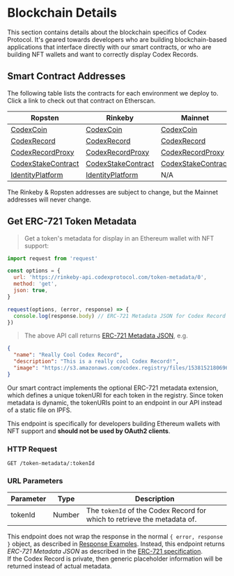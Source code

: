 # Blockchain Details

This section contains details about the blockchain specifics of Codex Protocol.
It's geared towards developers who are building blockchain-based applications
that interface directly with our smart contracts, or who are building NFT
wallets and want to correctly display Codex Records.


## Smart Contract Addresses

The following table lists the contracts for each environment we deploy to. Click
a link to check out that contract on Etherscan.

Ropsten                   | Rinkeby                   | Mainnet
------------------------- | ------------------------- | ------------------------
[CodexCoin](https://ropsten.etherscan.io/token/0x2af5409438d2e6c241015f3130213f6a122b4064) | [CodexCoin](https://rinkeby.etherscan.io/address/0x6a8c5db1495ffc4ef183dfccfdc4de5164b4e95c) | [CodexCoin](https://etherscan.io/token/0xf226e38c3007b3d974fc79bcf5a77750035436ee)
[CodexRecord](https://ropsten.etherscan.io/address/0xd8d4c451472727309b123850cbe2f9852163e8a4) | [CodexRecord](https://rinkeby.etherscan.io/address/0xcd3dd2dabc7c658c1abcfe8e8a63574447985b5d) | [CodexRecord](https://etherscan.io/address/0x2c00a92a9c5c919a1a4b5a8ee6bc520f61dbe421)
[CodexRecordProxy](https://ropsten.etherscan.io/address/0x714cd5d6425ef198768d504edf190b5aa5b44334) | [CodexRecordProxy](https://rinkeby.etherscan.io/address/0xa3fb132c4622db86bbf39cf5e6301d8a2a1145a8) | [CodexRecordProxy](https://etherscan.io/address/0x8853b05833029e3cf8d3cbb592f9784fa43d2a79)
[CodexStakeContract](https://ropsten.etherscan.io/address/0x0bb7d24b10768431b5b7bda9afde822ca2ff3ad6) | [CodexStakeContract](https://rinkeby.etherscan.io/address/0x2bbcae1335a97e440c7d9f3f638db26abfad3207) | [CodexStakeContract](https://etherscan.io/address/0xdea454c9c4ad408f324cc0ea382b2b7aad99640c)
[IdentityPlatform](https://ropsten.etherscan.io/address/0xbb295f65335caef0cbe0e31a24466a01004a8067) | [IdentityPlatform](https://rinkeby.etherscan.io/address/0x7293bae565cb2d78eb8e0600e6da7397823edfdc) | N/A

<aside class="warning">
  The Rinkeby &amp; Ropsten addresses are subject to change, but the Mainnet
  addresses will never change.
</aside>


## Get ERC-721 Token Metadata

> Get a token's metadata for display in an Ethereum wallet with NFT support:

```javascript
import request from 'request'

const options = {
  url: 'https://rinkeby-api.codexprotocol.com/token-metadata/0',
  method: 'get',
  json: true,
}

request(options, (error, response) => {
  console.log(response.body) // ERC-721 Metadata JSON for Codex Record with tokenId 0
})
```

> The above API call returns [ERC-721 Metadata JSON](https://github.com/ethereum/EIPs/blob/master/EIPS/eip-721.md), e.g.

```json
{
  "name": "Really Cool Codex Record",
  "description": "This is a really cool Codex Record!",
  "image": "https://s3.amazonaws.com/codex.registry/files/1538152180696.c8a9ec69-0ed8-4516-a34c-e15ebbe4749c.jpg"
}
```

Our smart contract implements the optional ERC-721 metadata extension, which
defines a unique tokenURI for each token in the registry. Since token metadata
is dynamic, the tokenURIs point to an endpoint in our API instead of a static
file on IPFS.

<aside class="warning">
  This endpoint is specifically for developers building Ethereum wallets with
  NFT support and <strong>should not be used by OAuth2 clients</strong>.
</aside>

### HTTP Request

`GET /token-metadata/:tokenId`

### URL Parameters

Parameter    | Type   | Description
------------ | ------ | --------------------------------------------------------
tokenId      | Number | The `tokenId` of the Codex Record for which to retrieve the metadata of.

<aside class="success">
  This endpoint does not wrap the response in the normal
  <code>{ error, response }</code> object, as described in
  <a href="#response-examples">Response Examples</a>. Instead, this endpoint
  returns <em>ERC-721 Metadata JSON</em> as described in the
  <a href="https://github.com/ethereum/EIPs/blob/master/EIPS/eip-721.md" rel="noopener noreferrer">ERC-721 specification</a>.
</aside>

<aside class="notice">
  If the Codex Record is private, then generic placeholder information will be
  returned instead of actual metadata.
</aside>
